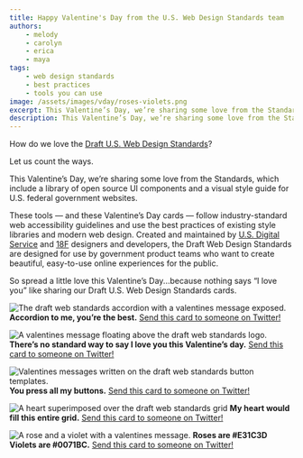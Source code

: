 ```yaml
---
title: Happy Valentine's Day from the U.S. Web Design Standards team
authors:
    - melody
    - carolyn
    - erica
    - maya
tags:
    - web design standards
    - best practices
    - tools you can use
image: /assets/images/vday/roses-violets.png
excerpt: This Valentine’s Day, we’re sharing some love from the Standards, which include a library of open source UI components and a visual style guide for U.S. federal government websites. These tools — and these Valentine’s Day cards — follow industry-standard web accessibility guidelines and use the best practices of existing style libraries and modern web design.
description: This Valentine’s Day, we’re sharing some love from the Standards, which include a library of open source UI components and a visual style guide for U.S. federal government websites.
---
```

How do we love the [Draft U.S. Web Design Standards](https://playbook.cio.gov/designstandards)?

Let us count the ways.

This Valentine’s Day, we’re sharing some love from the Standards, which include a library of open source UI components and a visual style guide for U.S. federal government websites.

These tools — and these Valentine’s Day cards — follow industry-standard web accessibility guidelines and use the best practices of existing style libraries and modern web design. Created and maintained by [U.S. Digital Service](https://www.whitehouse.gov/digital/united-states-digital-service) and [18F](https://18f.gsa.gov/) designers and developers, the Draft Web Design Standards are designed for use by government product teams who want to create beautiful, easy-to-use online experiences for the public.

So spread a little love this Valentine’s Day...because nothing says “I love you” like sharing our Draft U.S. Web Design Standards cards.

![The draft web standards accordion with a valentines message exposed.]({{site.baseurl}}/assets/images/vday/accordion.png)
**Accordion to me, you’re the best.** [Send this card to someone on Twitter!](https://twitter.com/intent/tweet?text=Happy%20Valentines%20Day%20from%20the%20Draft%20U.S.%20Web%20Design%20Standards%20team!%20https://18f.gsa.gov/assets/images/vday/accordion.png&url="https://18f.gsa.gov/2016/02/12/happy-valentines-day-from-18f/)

![A valentines message floating above the draft web standards logo.]({{site.baseurl}}/assets/images/vday/no-standard-way.png)
**There’s no standard way to say I love you this Valentine’s day.** [Send this card to someone on Twitter!](https://twitter.com/intent/tweet?text=Happy%20Valentines%20Day%20from%20the%20Draft%20U.S.%20Web%20Design%20Standards%20team!%20https://18f.gsa.gov/assets/images/vday/no-standard-way.png&url="https://18f.gsa.gov/2016/02/12/happy-valentines-day-from-18f/)

![Valentines messages written on the draft web standards button templates.]({{site.baseurl}}/assets/images/vday/press-all-buttons.png)
**You press all my buttons.** [Send this card to someone on Twitter!](https://twitter.com/intent/tweet?text=Happy%20Valentines%20Day%20from%20the%20Draft%20U.S.%20Web%20Design%20Standards%20team!%20https://18f.gsa.gov/assets/images/vday/press-all-buttons.png&url="https://18f.gsa.gov/2016/02/12/happy-valentines-day-from-18f/)

![A heart superimposed over the draft web standards grid]({{site.baseurl}}/assets/images/vday/entire-grid.png)
**My heart would fill this entire grid.** [Send this card to someone on Twitter!](https://twitter.com/intent/tweet?text=Happy%20Valentines%20Day%20from%20the%20Draft%20U.S.%20Web%20Design%20Standards%20team!%20https://18f.gsa.gov/assets/images/vday/entire-grid.png&url="https://18f.gsa.gov/2016/02/12/happy-valentines-day-from-18f/)

![A rose and a violet with a valentines message.]({{site.baseurl}}/assets/images/vday/roses-violets.png)
**Roses are #E31C3D Violets are #0071BC.** [Send this card to someone on Twitter!](https://twitter.com/intent/tweet?text=Happy%20Valentines%20Day%20from%20the%20Draft%20U.S.%20Web%20Design%20Standards%20team!%20https://18f.gsa.gov/assets/images/vday/roses-violets.png&url="https://18f.gsa.gov/2016/02/12/happy-valentines-day-from-18f/)
